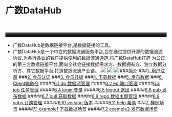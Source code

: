 # 广数DataHub
<br><hr style=" height:12px;border:none;border-top:4px solid #A9A9A9;" />
- 广数DataHub是数据链接平台,是数据链接的工具。
- 广数DataHub是一个中立的数据流通服务平台,旨在通过提供开源的数据流通协议,为各行各业的客户提供便利的数据流通通道,将广数DataHub打造 为公正的第三方数据链接平台,面向全社会链接数据需求方、数据拥有方、独立数据分析方、其它数据平台,打造数据流通产业链。
![](img/data_flow.png)
![](img/data_ecosystem.png)
![](img/oss_license.png)
###[简介](README.md)
###[1. 用户注册](member.md)
###[2. 会员认证](certification.md)
###[3. 会员升级](upgrade.md)
###[4. 下载数据](demander.md)
###[5. 发布数据](supplier.md)
###[6. Client端命令](client.md)
#####[6.1 dp 数据池管理](dp.md)
#####[6.2 ep 端口管理](ep.md)
#####[6.3 job 任务管理](job.md)
#####[6.4 login 登录](login.md)
#####[6.5 logout 退出](logout.md)
#####[6.6 pub 发布数据](pub.md)
#####[6.7 pull 获取数据](pull.md)
#####[6.8 repo 数据主题管理](repo.md)
#####[6.9 subs 订购管理](subs.md)
#####[6.10 version 版本](version.md)
#####[6.11 help 帮助](help.md)
###[7. 样例场景](example.md)
#####[7.1 example1 下载数据场景](example1.md)
#####[7.2 example2 发布数据场景](example1.md)
